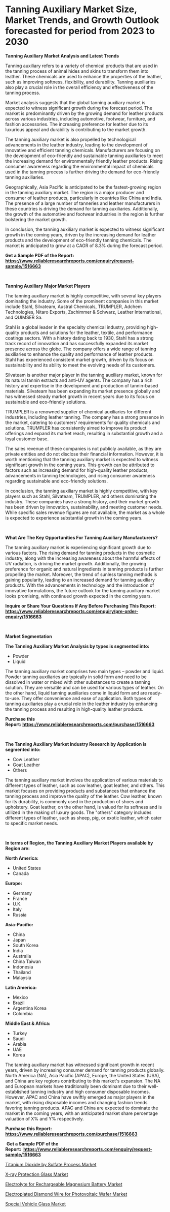 <p><h1>Tanning Auxiliary Market Size, Market Trends, and Growth Outlook forecasted for period from 2023 to 2030</h1></p><p><strong>Tanning Auxiliary Market Analysis and Latest Trends</strong></p>
<p><p>Tanning auxiliary refers to a variety of chemical products that are used in the tanning process of animal hides and skins to transform them into leather. These chemicals are used to enhance the properties of the leather, such as improving softness, flexibility, and durability. Tanning auxiliaries also play a crucial role in the overall efficiency and effectiveness of the tanning process.</p><p>Market analysis suggests that the global tanning auxiliary market is expected to witness significant growth during the forecast period. The market is predominantly driven by the growing demand for leather products across various industries, including automotive, footwear, furniture, and fashion accessories. The increasing preference for leather due to its luxurious appeal and durability is contributing to the market growth.</p><p>The tanning auxiliary market is also propelled by technological advancements in the leather industry, leading to the development of innovative and efficient tanning chemicals. Manufacturers are focusing on the development of eco-friendly and sustainable tanning auxiliaries to meet the increasing demand for environmentally friendly leather products. Rising consumer awareness regarding the environmental impact of chemicals used in the tanning process is further driving the demand for eco-friendly tanning auxiliaries.</p><p>Geographically, Asia Pacific is anticipated to be the fastest-growing region in the tanning auxiliary market. The region is a major producer and consumer of leather products, particularly in countries like China and India. The presence of a large number of tanneries and leather manufacturers in these countries is driving the demand for tanning auxiliaries. Additionally, the growth of the automotive and footwear industries in the region is further bolstering the market growth.</p><p>In conclusion, the tanning auxiliary market is expected to witness significant growth in the coming years, driven by the increasing demand for leather products and the development of eco-friendly tanning chemicals. The market is anticipated to grow at a CAGR of 8.3% during the forecast period.</p></p>
<p><strong>Get a Sample PDF of the Report:&nbsp; <a href="https://www.reliableresearchreports.com/enquiry/request-sample/1516663">https://www.reliableresearchreports.com/enquiry/request-sample/1516663</a></strong></p>
<p>&nbsp;</p>
<p><strong>Tanning Auxiliary Major Market Players</strong></p>
<p><p>The tanning auxiliary market is highly competitive, with several key players dominating the industry. Some of the prominent companies in this market include Stahl, Silvateam, Austral Chemicals, TRUMPLER, Adchem Technologies, Nitaro Exports, Zschimmer & Schwarz, Leather International, and QUIMSER Sa. </p><p>Stahl is a global leader in the specialty chemical industry, providing high-quality products and solutions for the leather, textile, and performance coatings sectors. With a history dating back to 1930, Stahl has a strong track record of innovation and has successfully expanded its market presence across the globe. The company offers a wide range of tanning auxiliaries to enhance the quality and performance of leather products. Stahl has experienced consistent market growth, driven by its focus on sustainability and its ability to meet the evolving needs of its customers.</p><p>Silvateam is another major player in the tanning auxiliary market, known for its natural tannin extracts and anti-UV agents. The company has a rich history and expertise in the development and production of tannin-based materials. Silvateam has been expanding its market presence globally and has witnessed steady market growth in recent years due to its focus on sustainable and eco-friendly solutions.</p><p>TRUMPLER is a renowned supplier of chemical auxiliaries for different industries, including leather tanning. The company has a strong presence in the market, catering to customers' requirements for quality chemicals and solutions. TRUMPLER has consistently aimed to improve its product offerings and expand its market reach, resulting in substantial growth and a loyal customer base.</p><p>The sales revenue of these companies is not publicly available, as they are private entities and do not disclose their financial information. However, it is worth mentioning that the tanning auxiliary market is expected to witness significant growth in the coming years. This growth can be attributed to factors such as increasing demand for high-quality leather products, advancements in tanning technologies, and rising consumer awareness regarding sustainable and eco-friendly solutions.</p><p>In conclusion, the tanning auxiliary market is highly competitive, with key players such as Stahl, Silvateam, TRUMPLER, and others dominating the industry. These companies have a strong history, and their market growth has been driven by innovation, sustainability, and meeting customer needs. While specific sales revenue figures are not available, the market as a whole is expected to experience substantial growth in the coming years.</p></p>
<p>&nbsp;</p>
<p><strong>What Are The Key Opportunities For Tanning Auxiliary Manufacturers?</strong></p>
<p><p>The tanning auxiliary market is experiencing significant growth due to various factors. The rising demand for tanning products in the cosmetic industry, along with the increasing awareness about the harmful effects of UV radiation, is driving the market growth. Additionally, the growing preference for organic and natural ingredients in tanning products is further propelling the market. Moreover, the trend of sunless tanning methods is gaining popularity, leading to an increased demand for tanning auxiliary products. With the advancements in technology and the introduction of innovative formulations, the future outlook for the tanning auxiliary market looks promising, with continued growth expected in the coming years.</p></p>
<p><strong>Inquire or Share Your Questions If Any Before Purchasing This Report: <a href="https://www.reliableresearchreports.com/enquiry/pre-order-enquiry/1516663">https://www.reliableresearchreports.com/enquiry/pre-order-enquiry/1516663</a></strong></p>
<p>&nbsp;</p>
<p><strong>Market Segmentation</strong></p>
<p><strong>The Tanning Auxiliary Market Analysis by types is segmented into:</strong></p>
<p><ul><li>Powder</li><li>Liquid</li></ul></p>
<p><p>The tanning auxiliary market comprises two main types – powder and liquid. Powder tanning auxiliaries are typically in solid form and need to be dissolved in water or mixed with other substances to create a tanning solution. They are versatile and can be used for various types of leather. On the other hand, liquid tanning auxiliaries come in liquid form and are ready-to-use. They offer convenience and ease of application. Both types of tanning auxiliaries play a crucial role in the leather industry by enhancing the tanning process and resulting in high-quality leather products.</p></p>
<p><strong>Purchase this Report:&nbsp;<a href="https://www.reliableresearchreports.com/purchase/1516663">https://www.reliableresearchreports.com/purchase/1516663</a></strong></p>
<p>&nbsp;</p>
<p><strong>The Tanning Auxiliary Market Industry Research by Application is segmented into:</strong></p>
<p><ul><li>Cow Leather</li><li>Goat Leather</li><li>Others</li></ul></p>
<p><p>The tanning auxiliary market involves the application of various materials to different types of leather, such as cow leather, goat leather, and others. This market focuses on providing products and substances that enhance the tanning process and improve the quality of the leather. Cow leather, known for its durability, is commonly used in the production of shoes and upholstery. Goat leather, on the other hand, is valued for its softness and is utilized in the making of luxury goods. The "others" category includes different types of leather, such as sheep, pig, or exotic leather, which cater to specific market needs.</p></p>
<p>&nbsp;</p>
<p><strong>In terms of Region, the Tanning Auxiliary Market Players available by Region are:</strong></p>
<p>
    <p> <strong> North America: </strong>
        <ul>
            <li>United States</li>
            <li>Canada</li>
        </ul>
        </p> 
    <p> <strong> Europe: </strong>
        <ul>
            <li>Germany</li>
            <li>France</li>
            <li>U.K.</li>
            <li>Italy</li>
            <li>Russia</li>
        </ul>
        </p> 
    <p> <strong> Asia-Pacific: </strong>
        <ul>
            <li>China</li>
            <li>Japan</li>
            <li>South Korea</li>
            <li>India</li>
            <li>Australia</li>
            <li>China Taiwan</li>
            <li>Indonesia</li>
            <li>Thailand</li>
            <li>Malaysia</li>
        </ul>
        </p> 
    <p> <strong> Latin America: </strong>
        <ul>
            <li>Mexico</li>
            <li>Brazil</li>
            <li>Argentina Korea</li>
            <li>Colombia</li>
        </ul>
        </p> 
    <p> <strong> Middle East & Africa: </strong>
        <ul>
            <li>Turkey</li>
            <li>Saudi</li>
            <li>Arabia</li>
            <li>UAE</li>
            <li>Korea</li>
        </ul>
    </p>
    </p>
<p><p>The tanning auxiliary market has witnessed significant growth in recent years, driven by increasing consumer demand for tanning products globally. North America (NA), Asia Pacific (APAC), Europe, the United States (USA), and China are key regions contributing to this market's expansion. The NA and European markets have traditionally been dominant due to their well-established tanning industry and high consumer disposable incomes. However, APAC and China have swiftly emerged as major players in the market, with rising disposable incomes and changing fashion trends favoring tanning products. APAC and China are expected to dominate the market in the coming years, with an anticipated market share percentage valuation of X% and Y% respectively.</p></p>
<p><strong>Purchase this Report: <a href="https://www.reliableresearchreports.com/purchase/1516663">https://www.reliableresearchreports.com/purchase/1516663</a></strong></p>
<p>&nbsp;<strong>Get a Sample PDF of the Report:&nbsp;&nbsp;<a href="https://www.reliableresearchreports.com/enquiry/request-sample/1516663">https://www.reliableresearchreports.com/enquiry/request-sample/1516663</a></strong></p>
<p><strong></strong></p>
<p><p><a href="https://medium.com/@alethaebert2013/titanium-dioxide-by-sulfate-process-market-analysis-its-cagr-market-segmentation-and-global-e7c5cbc2ec66">Titanium Dioxide by Sulfate Process Market</a></p><p><a href="https://medium.com/@germanwolff65/x-ray-protection-glass-market-competitive-analysis-market-trends-and-forecast-to-2030-47dc91f6d64f">X-ray Protection Glass Market</a></p><p><a href="https://medium.com/@verlielesch1927/electrolyte-for-rechargeable-magnesium-battery-market-insights-into-market-cagr-market-trends-b16702a666a0">Electrolyte for Rechargeable Magnesium Battery Market</a></p><p><a href="https://medium.com/@karleeprice82/electroplated-diamond-wire-for-photovoltaic-wafer-market-size-reveals-the-best-marketing-channels-632758360953">Electroplated Diamond Wire for Photovoltaic Wafer Market</a></p><p><a href="https://medium.com/@cruzdamore75/special-vehicle-glass-market-outlook-industry-overview-and-forecast-2023-to-2030-85e8488968b0">Special Vehicle Glass Market</a></p></p>